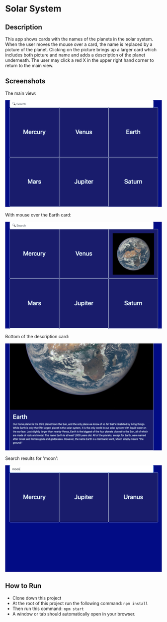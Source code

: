 # Solar System

## Description
This app shows cards with the names of the planets in the solar system.  When the user moves the mouse over a card, the name is replaced by a picture of the planet.  Clicking on the picture brings up a larger card which includes both picture and name and adds a description of the planet underneath.  The user may click a red X in the upper right hand corner to return to the main view.

## Screenshots
The main view:

![Main View](https://raw.githubusercontent.com/jthielman/solar-system/master/screenshots/main_view.png)

With mouse over the Earth card:

![Mouse over earth](https://raw.githubusercontent.com/jthielman/solar-system/master/screenshots/mouse_over_earth.png)

Bottom of the description card:

![Planet description](https://raw.githubusercontent.com/jthielman/solar-system/master/screenshots/planet_description.png)

Search results for 'moon':

![Search results](https://raw.githubusercontent.com/jthielman/solar-system/master/screenshots/search_results.png)

## How to Run
- Clone down this project
- At the root of this project run the following command: `npm install`
- Then run this command: `npm start`
- A window or tab should automatically open in your browser.